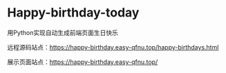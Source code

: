 # Happy-birthday-today

用Python实现自动生成前端页面生日快乐

远程源码站点：<https://happy-birthday.easy-qfnu.top/happy-birthdays.html>

展示页面站点：<https://happy-birthday.easy-qfnu.top/>

